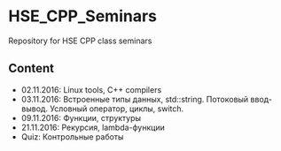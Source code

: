 # HSE_CPP_Seminars

Repository for HSE CPP class seminars

## Content

* 02.11.2016: Linux tools, C++ compilers
* 03.11.2016: Встроенные типы данных, std::string. Потоковый ввод-вывод. Условный оператор, циклы, switch.
* 09.11.2016: Функции, структуры
* 21.11.2016: Рекурсия, lambda-функции
* Quiz: Контрольные работы
